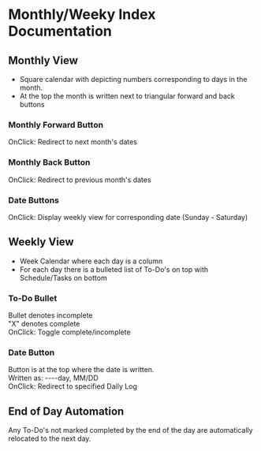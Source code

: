 # Monthly/Weeky Index Documentation

## Monthly View  
- Square calendar with depicting numbers corresponding to days in the month. 
- At the top the month is written next to triangular forward and back buttons 

### Monthly Forward Button  
OnClick: Redirect to next month's dates

### Monthly Back Button
OnClick: Redirect to previous month's dates

### Date Buttons  
OnClick: Display weekly view for corresponding date (Sunday - Saturday)

## Weekly View  
- Week Calendar where each day is a column  
- For each day there is a bulleted list of To-Do's on top with Schedule/Tasks on bottom

### To-Do Bullet
Bullet denotes incomplete  
"X" denotes complete  
OnClick: Toggle complete/incomplete  

### Date Button
Button is at the top where the date is written.  
Written as: ----day, MM/DD  
OnClick: Redirect to specified Daily Log

## End of Day Automation
Any To-Do's not marked completed by the end of the day are automatically relocated to the next day.
